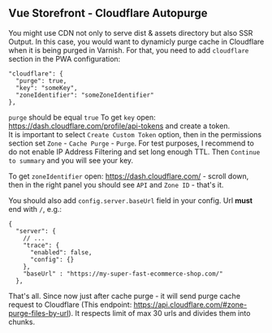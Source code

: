 ## Vue Storefront - Cloudflare Autopurge
You might use CDN not only to serve dist & assets directory but also SSR Output. In this case, you would want to dynamicly purge cache in Cloudflare when it is being purged in Varnish. For that, you need to add `cloudflare` section in the PWA configuration:
```
"cloudflare": {
  "purge": true,
  "key": "someKey",
  "zoneIdentifier": "someZoneIdentifier"
},
```

`purge` should be equal `true`
To get `key` open: https://dash.cloudflare.com/profile/api-tokens and create a token.   
It is important to select `Create Custom Token` option, then in the permissions section set `Zone` - `Cache Purge` - `Purge`. For test purposes, I recommend to do not enable IP Address Filtering and set long enough TTL. Then `Continue to summary` and you will see your key.

To get `zoneIdentifier` open: https://dash.cloudflare.com/ - scroll down, then in the right panel you should see `API` and `Zone ID` - that's it.

You should also add `config.server.baseUrl` field in your config. Url **must** end with `/`, e.g.:
```
{
  "server": {
    // ...
    "trace": {
      "enabled": false,
      "config": {}
    },
    "baseUrl" : "https://my-super-fast-ecommerce-shop.com/"
  },
  ```

That's all. Since now just after cache purge - it will send purge cache request to Cloudflare (This endpoint: https://api.cloudflare.com/#zone-purge-files-by-url). It respects limit of max 30 urls and divides them into chunks.